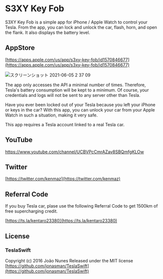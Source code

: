 # S3XY Key Fob

S3XY Key Fob is a simple app for iPhone / Apple Watch to control your Tesla. From the app, you can lock and unlock the car, flash, horn, and open the flank. It also displays the battery level.

## AppStore
[https://apps.apple.com/us/app/s3xy-key-fob/id1570846677](https://apps.apple.com/us/app/s3xy-key-fob/id1570846677)

![スクリーンショット 2021-06-05 2 37 09](https://user-images.githubusercontent.com/46153/120841976-1d7eed80-c5a7-11eb-8ee9-13058a6405aa.png)

The app only accesses the API a minimal number of times. Therefore, Tesla's battery consumption will be kept to a minimum. Of course, your credentials and logs will not be sent to any server other than Tesla.

Have you ever been locked out of your Tesla because you left your iPhone or keys in the car? With this app, you can unlock your car from your Apple Watch in such a situation, making it very safe.

This app requires a Tesla account linked to a real Tesla car.

## YouTube
https://www.youtube.com/channel/UCBVPcCmrAZav8SBQmfgKLOw

## Twitter
[https://twitter.com/kenmaz](https://twitter.com/kenmaz)

## Referral Code
If you buy Tesla car, plase use the following Referral Code to get 1500km of free supercharging credit.

[https://ts.la/kentaro23380](https://ts.la/kentaro23380)

## License
### TeslaSwift
Copyright (c) 2016 João Nunes
Released under the MIT license
[https://github.com/jonasman/TeslaSwift](https://github.com/jonasman/TeslaSwift)
